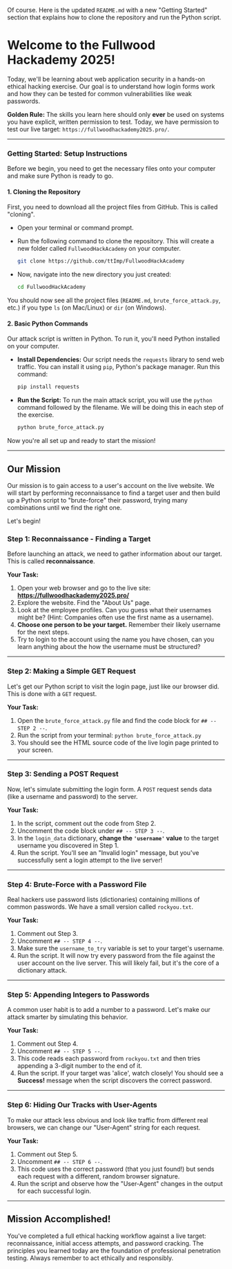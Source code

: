 Of course. Here is the updated `README.md` with a new "Getting Started" section that explains how to clone the repository and run the Python script.
# Welcome to the Fullwood Hackademy 2025!

Today, we'll be learning about web application security in a hands-on ethical hacking exercise. Our goal is to understand how login forms work and how they can be tested for common vulnerabilities like weak passwords.

**Golden Rule:** The skills you learn here should only **ever** be used on systems you have explicit, written permission to test. Today, we have permission to test our live target: `https://fullwoodhackademy2025.pro/`.

---

### **Getting Started: Setup Instructions**

Before we begin, you need to get the necessary files onto your computer and make sure Python is ready to go.

#### 1. Cloning the Repository

First, you need to download all the project files from GitHub. This is called "cloning".

* Open your terminal or command prompt.
* Run the following command to clone the repository. This will create a new folder called `FullwoodHackAcademy` on your computer.

    ```bash
    git clone https://github.com/ttImp/FullwoodHackAcademy
    ```

* Now, navigate into the new directory you just created:

    ```bash
    cd FullwoodHackAcademy
    ```

You should now see all the project files (`README.md`, `brute_force_attack.py`, etc.) if you type `ls` (on Mac/Linux) or `dir` (on Windows).

#### 2. Basic Python Commands

Our attack script is written in Python. To run it, you'll need Python installed on your computer.

* **Install Dependencies:** Our script needs the `requests` library to send web traffic. You can install it using `pip`, Python's package manager. Run this command:

    ```bash
    pip install requests
    ```

* **Run the Script:** To run the main attack script, you will use the `python` command followed by the filename. We will be doing this in each step of the exercise.

    ```bash
    python brute_force_attack.py
    ```

Now you're all set up and ready to start the mission!

---

## Our Mission

Our mission is to gain access to a user's account on the live website. We will start by performing reconnaissance to find a target user and then build up a Python script to "brute-force" their password, trying many combinations until we find the right one.

Let's begin!

### **Step 1: Reconnaissance - Finding a Target**

Before launching an attack, we need to gather information about our target. This is called **reconnaissance**.

**Your Task:**
1.  Open your web browser and go to the live site: **https://fullwoodhackademy2025.pro/**
2.  Explore the website. Find the "About Us" page.
3.  Look at the employee profiles. Can you guess what their usernames might be? (Hint: Companies often use the first name as a username).
4.  **Choose one person to be your target.** Remember their likely username for the next steps.
5.  Try to login to the account using the name you have chosen, can you learn anything about the how the username must be structured? 

---

### **Step 2: Making a Simple GET Request**

Let's get our Python script to visit the login page, just like our browser did. This is done with a `GET` request.

**Your Task:**
1.  Open the `brute_force_attack.py` file and find the code block for `## -- STEP 2 --`.
2.  Run the script from your terminal: `python brute_force_attack.py`
3.  You should see the HTML source code of the live login page printed to your screen.

---

### **Step 3: Sending a POST Request**

Now, let's simulate submitting the login form. A `POST` request sends data (like a username and password) to the server.

**Your Task:**
1.  In the script, comment out the code from Step 2.
2.  Uncomment the code block under `## -- STEP 3 --`.
3.  In the `login_data` dictionary, **change the `'username'` value** to the target username you discovered in Step 1.
4.  Run the script. You'll see an "Invalid login" message, but you've successfully sent a login attempt to the live server!

---

### **Step 4: Brute-Force with a Password File**

Real hackers use password lists (dictionaries) containing millions of common passwords. We have a small version called `rockyou.txt`.

**Your Task:**
1.  Comment out Step 3.
2.  Uncomment `## -- STEP 4 --`.
3.  Make sure the `username_to_try` variable is set to your target's username.
4.  Run the script. It will now try every password from the file against the user account on the live server. This will likely fail, but it's the core of a dictionary attack.

---

### **Step 5: Appending Integers to Passwords**

A common user habit is to add a number to a password. Let's make our attack smarter by simulating this behavior.

**Your Task:**
1.  Comment out Step 4.
2.  Uncomment `## -- STEP 5 --`.
3.  This code reads each password from `rockyou.txt` and then tries appending a 3-digit number to the end of it.
4.  Run the script. If your target was 'alice', watch closely! You should see a **Success!** message when the script discovers the correct password.

---

### **Step 6: Hiding Our Tracks with User-Agents**

To make our attack less obvious and look like traffic from different real browsers, we can change our "User-Agent" string for each request.

**Your Task:**
1.  Comment out Step 5.
2.  Uncomment `## -- STEP 6 --`.
3.  This code uses the correct password (that you just found!) but sends each request with a different, random browser signature.
4.  Run the script and observe how the "User-Agent" changes in the output for each successful login.

---

## **Mission Accomplished!**

You've completed a full ethical hacking workflow against a live target: reconnaissance, initial access attempts, and password cracking. The principles you learned today are the foundation of professional penetration testing. Always remember to act ethically and responsibly.
